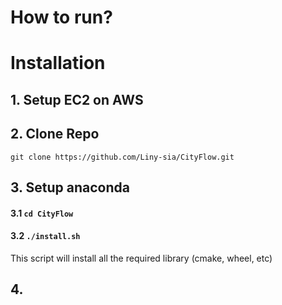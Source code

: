 # How to run?




# Installation

## 1. Setup EC2 on AWS

## 2. Clone Repo

```git clone https://github.com/Liny-sia/CityFlow.git```

## 3. Setup anaconda
#### 3.1 ```cd CityFlow```

#### 3.2 ```./install.sh```
This script will install all the required library (cmake, wheel, etc) 

## 4. 